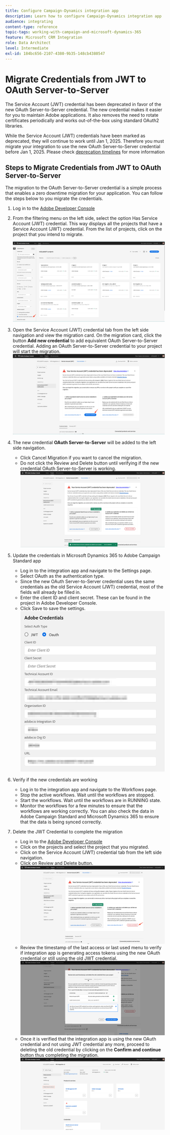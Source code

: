 ```yaml
---
title: Configure Campaign-Dynamics integration app
description: Learn how to configure Campaign-Dynamics integration app
audience: integrating
content-type: reference
topic-tags: working-with-campaign-and-microsoft-dynamics-365
feature: Microsoft CRM Integration
role: Data Architect
level: Intermediate
exl-id: 184bc656-2107-4380-9b35-148cb4380547
---
```

# Migrate Credentials from JWT to OAuth Server-to-Server

The Service Account (JWT) credential has been deprecated in favor of the new OAuth Server-to-Server credential. The new credential makes it easier for you to maintain Adobe applications. It also removes the need to rotate certificates periodically and works out-of-the-box using standard OAuth2 libraries. 

While the Service Account (JWT) credentials have been marked as deprecated, they will continue to work until Jan 1, 2025. Therefore you must migrate your  integration to use the new OAuth Server-to-Server credential before Jan 1, 2025. Please check [deprecation timelines](https://developer.adobe.com/developer-console/docs/guides/authentication/ServerToServerAuthentication/migration/#deperecation-timelines) for more information 

## Steps to Migrate Credentials from JWT to OAuth Server-to-Server

The migration to the OAuth Server-to-Server credential is a simple process that enables a zero downtime migration for your application. You can follow the steps below to you migrate the credentials.

1. Log in to the [Adobe Developer Console](https://developer.adobe.com/console)
2. From the filtering menu on the left side, select the option Has Service Account (JWT) credential. This way displays all the projects that have a Service Account (JWT) credential. From the list of projects, click on the project that you intend to migrate. 

    ![](assets/JwtToOAuthMigration1.png)

3. Open the Service Account (JWT) credential tab from the left side navigation and view the migration card. On the migration card, click the button **Add new credential** to add equivalent OAuth Server-to-Server credential. Adding an OAuth Server-to-Server credential to your project will start the migration. 
   ![](assets/JwtToOAuthMigration2.png)
4. The new credential **OAuth Server-to-Server** will be added to the left side navigation.
   * Click Cancel Migration if you want to cancel the migration.
   * Do not click the Review and Delete button until verifying if the new credential OAuth Server-to-Server is working. 
   ![](assets/JwtToOAuthMigration3.png)   
   
5. Update the credentials in Microsoft Dynamics 365 to Adobe Campaign Standard app
   * Log in to the integration app and navigate to the Settings page.
   * Select OAuth as the authentication type.
   * Since the new OAuth Server-to-Server credential uses the same credentials as the old Service Account (JWT) credential, most of the fields will already be filled in.
   * Enter the client ID and client secret. These can be found in the project in Adobe Developer Console.
   * Click Save to save the settings.
      ![](assets/JwtToOAuthMigration4.png)

6. Verify if the new credentials are working 
   * Log in to the integration app and navigate to the Workflows page.
   * Stop the active workflows. Wait until the workflows are stopped.
   * Start the workflows. Wait until the workflows are in RUNNING state.
   * Monitor the workflows for a few minutes to ensure that the workflows are working correctly. You can also check the data in Adobe Campaign Standard and Microsoft Dynamics 365 to ensure that the data is being synced correctly.

7. Delete the JWT Credential to complete the migration
   * Log in to the [Adobe Developer Console](https://developer.adobe.com/console)
   * Click on the projects and select the project that you migrated.
   * Click on the Service Account (JWT) credential tab from the left side navigation.
   * Click on Review and Delete button.
    ![](assets/JwtToOAuthMigration5.png)
   * Review the timestamp of the last access or last used menu to verify if integration app is generating access tokens using the new OAuth credential or still using the old JWT credential. 
    ![](assets/JwtToOAuthMigration6.png)
   * Once it is verified that the integration app is using the new OAuth credential and not using JWT credential any more, proceed to deleting the old credential by clicking on the **Confirm and continue** button thus completing the migration.
    ![](assets/JwtToOAuthMigration7.png)
